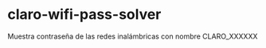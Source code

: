 claro-wifi-pass-solver
======================

Muestra contraseña de las redes inalámbricas con nombre CLARO_XXXXXX